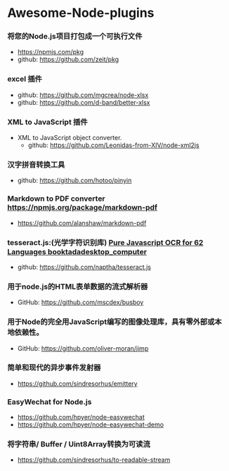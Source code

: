 # Awesome-Node-plugins

### 将您的Node.js项目打包成一个可执行文件
- https://npmjs.com/pkg
- github: https://github.com/zeit/pkg


### excel 插件
- github: https://github.com/mgcrea/node-xlsx
- github: https://github.com/d-band/better-xlsx

### XML to JavaScript 插件
- XML to JavaScript object converter.
  - github: https://github.com/Leonidas-from-XIV/node-xml2js
  
### 汉字拼音转换工具
  - github: https://github.com/hotoo/pinyin

### Markdown to PDF converter https://npmjs.org/package/markdown-pdf
  - https://github.com/alanshaw/markdown-pdf

### tesseract.js:(光学字符识别库) [Pure Javascript OCR for 62 Languages booktadadesktop_computer ](http://tesseract.projectnaptha.com/)
  - github: https://github.com/naptha/tesseract.js

### 用于node.js的HTML表单数据的流式解析器
- GitHub: https://github.com/mscdex/busboy


### 用于Node的完全用JavaScript编写的图像处理库，具有零外部或本地依赖性。
- GitHub: https://github.com/oliver-moran/jimp


### 简单和现代的异步事件发射器
- https://github.com/sindresorhus/emittery


### EasyWechat for Node.js
- https://github.com/hpyer/node-easywechat
- https://github.com/hpyer/node-easywechat-demo

### 将字符串/ Buffer / Uint8Array转换为可读流
- https://github.com/sindresorhus/to-readable-stream
